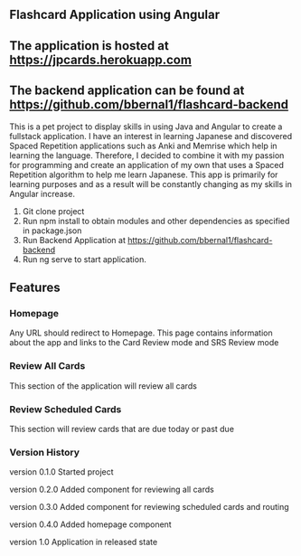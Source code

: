
## Flashcard Application using Angular
## The application is hosted at https://jpcards.herokuapp.com
## The backend application can be found at https://github.com/bbernal1/flashcard-backend

This is a pet project to display skills in using Java and Angular to create a fullstack application. I have an interest in learning Japanese and discovered Spaced Repetition applications such as Anki and Memrise which help in learning the language. Therefore, I decided to combine it with my passion for programming and create an application of my own that uses a Spaced Repetition algorithm to help me learn Japanese. This app is primarily for learning purposes and as a result will be constantly changing as my skills in Angular increase. 

1. Git clone project
2. Run npm install to obtain modules and other dependencies as specified in package.json
3. Run Backend Application at https://github.com/bbernal1/flashcard-backend
3. Run ng serve to start application.

## Features
### Homepage
Any URL should redirect to Homepage. This page contains information about the app and links to the Card Review mode and SRS Review mode
### Review All Cards
This section of the application will review all cards
### Review Scheduled Cards
This section will review cards that are due today or past due
### Version History
version 0.1.0
Started project

version 0.2.0
Added component for reviewing all cards

version 0.3.0
Added component for reviewing scheduled cards and routing

version 0.4.0
Added homepage component

version 1.0
Application in released state
